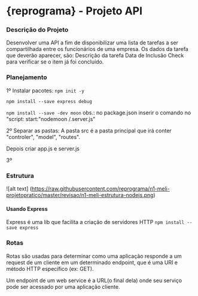 # {reprograma} - Projeto API

### Descrição do Projeto

Desenvolver uma API a fim de disponibilizar uma lista de tarefas a ser compartilhada entre os funcionários de uma empresa. Os dados da tarefa que deverão aparecer, são:
Descrição da tarefa
Data de Inclusão 
Check para verificar se o item já foi concluído.

### Planejamento

 1º Instalar pacotes:
`npm init -y`

 `npm install --save express debug`

 `npm install --save -dev moon`
obs.: no package.json inserir o comando no "script: start:"nodemoon /.server.js"

 2º Separar as pastas:
 A pasta src é a pasta principal que irá conter "controler", "model", "routes".
 
 Depois criar app.js e server.js

 3º

### Estrutura

![alt text] (https://raw.githubusercontent.com/reprograma/n1-meli-projetopratico/master/revisao/n1-meli-estrutura-nodejs.png)

#### Usando Express
Express é uma lib que facilita a criação de servidores HTTP
`npm install --save express`

### Rotas

Rotas são usadas para determinar como uma aplicação responde a um request de um cliente em um determinado endpoint, que é uma URI e método HTTP específico (ex: GET).

Um endpoint de um web service é a URL(o final dela) onde seu serviço pode ser acessado por uma aplicação cliente.   